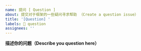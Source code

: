 ```yaml
---
name: 提问 [ Question ]
about: 提交对于框架的一些疑问寻求帮助 （Create a question issue）
title: '[Question] '
labels: 💬 question
assignees: ''
---
```


**描述你的问题（Describe you question here）**

<!-- A clear and concise description of what the question is. -->
<!-- 明确的描述问题现象 -->
